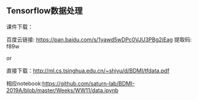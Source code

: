 
## Tensorflow数据处理

课件下载：

百度云链接: https://pan.baidu.com/s/1yawd5wDPc0VJU3PBg2jEag 提取码: f89w

or

直接下载：http://ml.cs.tsinghua.edu.cn/~shiyu/d/BDMI/tfdata.pdf

相应notebook:https://github.com/saturn-lab/BDMI-2019A/blob/master/Weeks/WW11/data.ipynb
